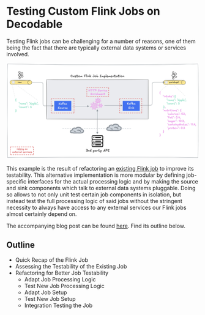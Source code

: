 # Testing Custom Flink Jobs on Decodable

Testing Flink jobs can be challenging for a number of reasons, one of them being the fact that there are typically external data systems or services involved.

![high-level-example-overview](./docs/images/01_flink-job-high-level-showing-external-service-dependencies.webp)

This example is the result of refactoring an [existing Flink job](https://github.com/decodableco/examples/blob/main/sql-cupi-hybrid/cupi/src/main/java/co/decodable/examples/FruitEnricherJob.java) to improve its testability. This alternative implementation is more modular by defining job-specific interfaces for the actual processing logic and by making the source and sink components which talk to external data systems pluggable. Doing so allows to not only unit test certain job components in isolation, but instead test the full processing logic of said jobs without the stringent necessity to always have access to any external services our Flink jobs almost certainly depend on.

The accompanying blog post can be found [here](https://www.decodable.co/blog/testing-custom-flink-jobs-on-decodable). Find its outline below.

## Outline

* Quick Recap of the Flink Job
* Assessing the Testability of the Existing Job
* Refactoring for Better Job Testability
  - Adapt Job Processing Logic
  - Test New Job Processing Logic
  - Adapt Job Setup
  - Test New Job Setup
  - Integration Testing the Job
